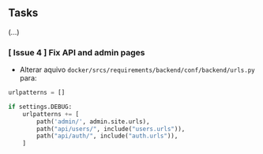 ## Tasks

(...)

### [ Issue 4 ] Fix API and admin pages
- Alterar aquivo `docker/srcs/requirements/backend/conf/backend/urls.py` para:
```python
urlpatterns = []

if settings.DEBUG:
    urlpatterns += [
        path('admin/', admin.site.urls),
        path("api/users/", include("users.urls")),
        path("api/auth/", include("auth.urls")),
    ]
```
